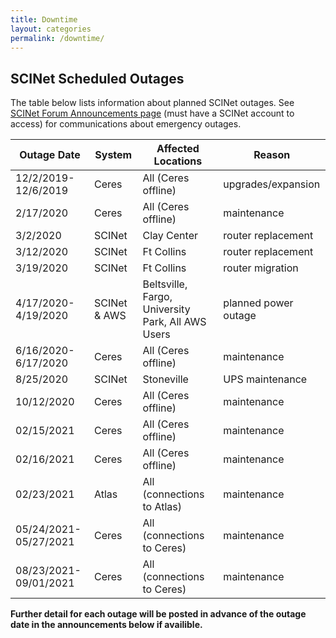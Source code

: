 ```yaml
---
title: Downtime
layout: categories
permalink: /downtime/
---
```



## SCINet Scheduled Outages

The table below lists information about planned SCINet outages. See [SCINet Forum Announcements page](https://forum.scinet.usda.gov/c/announcements/6) (must have a SCINet account to access) for communications about emergency outages.


| Outage Date | System | Affected Locations | Reason |
|---|---|---|---|
| 12/2/2019-12/6/2019 | Ceres | All (Ceres offline) | upgrades/expansion |
| 2/17/2020 | Ceres | All (Ceres offline) | maintenance |
| 3/2/2020 | SCINet | Clay Center | router replacement |
| 3/12/2020 | SCINet | Ft Collins | router replacement |
| 3/19/2020 | SCINet | Ft Collins | router migration |
| 4/17/2020-4/19/2020 | SCINet & AWS | Beltsville, Fargo, University Park, All AWS Users | planned power outage |
| 6/16/2020-6/17/2020 | Ceres | All (Ceres offline) | maintenance |
| 8/25/2020 | SCINet | Stoneville | UPS maintenance |
| 10/12/2020 | Ceres | All (Ceres offline) | maintenance |
| 02/15/2021 | Ceres | All (Ceres offline) | maintenance |
| 02/16/2021 | Ceres | All (Ceres offline) | maintenance |
| 02/23/2021 | Atlas | All (connections to Atlas) | maintenance |
| 05/24/2021-05/27/2021 | Ceres | All (connections to Ceres) | maintenance |
| 08/23/2021-09/01/2021 | Ceres | All (connections to Ceres) | maintenance |

**Further detail for each outage will be posted in advance of the outage date in the announcements below if availible.**
